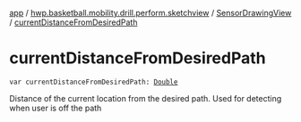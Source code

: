 [app](../../index.md) / [hwp.basketball.mobility.drill.perform.sketchview](../index.md) / [SensorDrawingView](index.md) / [currentDistanceFromDesiredPath](.)

# currentDistanceFromDesiredPath

`var currentDistanceFromDesiredPath: `[`Double`](https://kotlinlang.org/api/latest/jvm/stdlib/kotlin/-double/index.html)

Distance of the current location from the desired path.
Used for detecting when user is off the path

